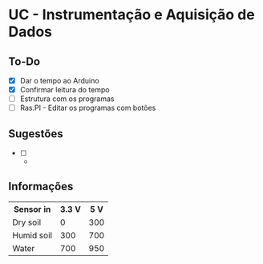 # UC - Instrumentação e Aquisição de Dados

## To-Do
- [X] Dar o tempo ao Arduino
- [X] Confirmar leitura do tempo
- [ ] Estrutura com os programas
- [ ] Ras.PI - Editar os programas com botões

## Sugestões
- [ ] -

## Informações
<table>
	<tr>
		<th>Sensor in</th>
		<th>3.3 V</th>
		<th>5 V</th>
  	</tr>
  	<tr>
    	<td>Dry soil</td>
    	<td>0</td>
    	<td>300</td>
  	</tr>
  	<tr>
		<td>Humid soil</td>
		<td>300</td>
		<td>700</td>
  	</tr>
  	<tr>
		<td>Water</td>
		<td>700</td>
		<td>950</td>
  	</tr>
</table>
